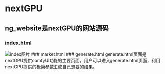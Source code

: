 # nextGPU

## ng_website是nextGPU的网站源码
### index.html
<img src="https://github.com/Ethan02020303/nextGPU/tree/main/ng_website/images/index.png" alt="index图片" title="首页">
### market.html
### generate.html
generate.html页面是nextGPU提供comfyUI功能的主要页面。用户可以进入generate.html页面，利用nextGPU提供的极简参数生成自己想要的结果。

